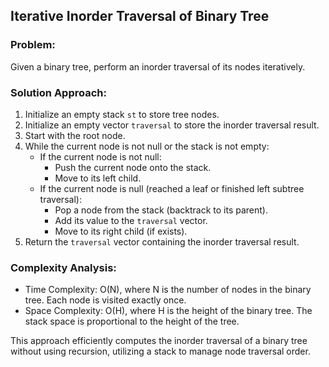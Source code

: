 

## Iterative Inorder Traversal of Binary Tree

### Problem:
Given a binary tree, perform an inorder traversal of its nodes iteratively.

### Solution Approach:
1. Initialize an empty stack `st` to store tree nodes.
2. Initialize an empty vector `traversal` to store the inorder traversal result.
3. Start with the root node.
4. While the current node is not null or the stack is not empty:
   - If the current node is not null:
     - Push the current node onto the stack.
     - Move to its left child.
   - If the current node is null (reached a leaf or finished left subtree traversal):
     - Pop a node from the stack (backtrack to its parent).
     - Add its value to the `traversal` vector.
     - Move to its right child (if exists).
5. Return the `traversal` vector containing the inorder traversal result.

### Complexity Analysis:
- Time Complexity: O(N), where N is the number of nodes in the binary tree. Each node is visited exactly once.
- Space Complexity: O(H), where H is the height of the binary tree. The stack space is proportional to the height of the tree.

This approach efficiently computes the inorder traversal of a binary tree without using recursion, utilizing a stack to manage node traversal order.
